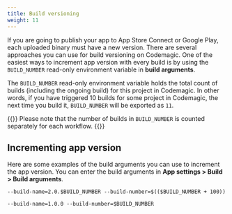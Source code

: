 ```yaml
---
title: Build versioning
weight: 11
---
```


If you are going to publish your app to App Store Connect or Google Play, each uploaded binary must have a new version. There are several approaches you can use for build versioning on Codemagic. One of the easiest ways to increment app version with every build is by using the `BUILD_NUMBER` read-only environment variable in **build arguments**.

The `BUILD_NUMBER` read-only environment variable holds the total count of builds (including the ongoing build) for this project in Codemagic. In other words, if you have triggered 10 builds for some project in Codemagic, the next time you build it, `BUILD_NUMBER` will be exported as `11`.

{{<notebox>}} Please note that the number of builds in `BUILD_NUMBER` is counted separately for each workflow. {{</notebox>}}

## Incrementing app version

Here are some examples of the build arguments you can use to increment the app version. You can enter the build arguments in **App settings > Build > Build arguments**.

`--build-name=2.0.$BUILD_NUMBER --build-number=$(($BUILD_NUMBER + 100))`

`--build-name=1.0.0 --build-number=$BUILD_NUMBER`